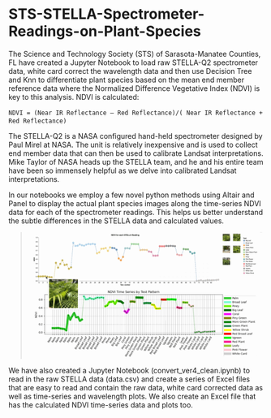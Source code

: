# STS-STELLA-Spectrometer-Readings-on-Plant-Species
The Science and Technology Society (STS) of Sarasota-Manatee Counties, FL have created a Jupyter Notebook to load raw STELLA-Q2 spectrometer data, white card correct the wavelength data and then use Decision Tree and Knn to differentiate plant species based on the mean end member reference data where the Normalized Difference Vegetative Index (NDVI) is key to this analysis. NDVI is calculated:

    NDVI = (Near IR Reflectance – Red Reflectance)/( Near IR Reflectance + Red Reflectance)

The STELLA-Q2 is a NASA configured hand-held spectrometer designed by Paul Mirel at NASA. The unit is relatively inexpensive and is used to collect end member data that can then be used to calibrate Landsat interpretations. Mike Taylor of NASA heads up the STELLA team, and he and his entire team have been so immensely helpful as we delve into calibrated Landsat interpretations. 

In our notebooks we employ a few novel python methods using Altair and Panel to display the actual plant species images along the time-series NDVI data for each of the spectrometer readings. This helps us better understand the subtle differences in the STELLA data and calculated values. 

>
>![animated](STELLA_with_Photos.gif)
>
>

We have also created a Jupyter Notebook (convert_ver4_clean.ipynb) to read in the raw STELLA data (data.csv) and create a series of Excel files that are easy to read and contain the raw data, white card corrected data as well as time-series and wavelength plots. We also create an Excel file that has the calculated NDVI time-series data and plots too.
